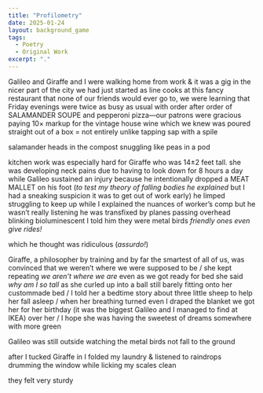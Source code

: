 ```yaml
---
title: "Profilometry"
date: 2025-01-24
layout: background_game
tags:
  - Poetry
  - Original Work
excerpt: "."
---
```



Galileo and Giraffe and I were walking home from work & it was a gig in the nicer part of the city we had just started as line cooks at this fancy restaurant that none of our friends would ever go to, we were learning that Friday evenings were twice as busy as usual with order after order of SALAMANDER SOUPE and pepperoni pizza—our patrons were gracious paying 10× markup for the vintage house wine 
which we knew was poured straight out of a box = not entirely unlike tapping sap with a spile


salamander heads in the compost snuggling like peas in a pod


kitchen work was especially hard for Giraffe who was 14±2 feet tall. she was developing neck pains due to having to look down for 8 hours a day while Galileo sustained an injury because he intentionally dropped a MEAT MALLET on his foot (*to test my theory of falling bodies he explained* but I had a sneaking suspicion it was to get out of work early) he limped struggling to keep up while I explained the nuances of worker’s comp
but he wasn’t really listening he was transfixed by planes passing overhead blinking bioluminescent
I told him they were metal birds *friendly ones even give rides!*

which he thought was ridiculous (*assurdo!*)


Giraffe, a philosopher by training and by far the smartest of all of us, was convinced that we weren’t where we were supposed to be / she kept repeating *we aren’t where we are* even as we got ready for bed she said *why am I so tall* as she curled up into a ball still barely fitting onto her custommade bed / I told her a bedtime story about three little sheep to help her fall asleep / when her breathing turned even I draped the blanket we got her for her birthday (it was the biggest Galileo and I managed to find at IKEA) over her / I hope she was having the sweetest of dreams somewhere with more green


Galileo was still outside watching the metal birds not fall to the ground


after I tucked Giraffe in I folded my laundry
& listened to raindrops drumming the window while licking my scales clean 

they felt very sturdy
